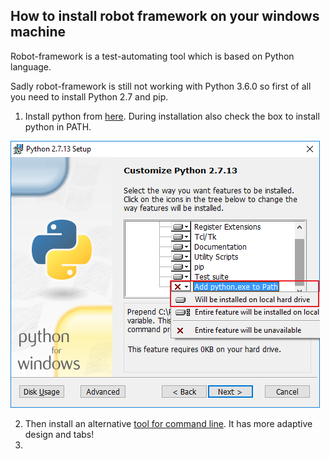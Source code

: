 ## How to install robot framework on your windows machine

Robot-framework is a test-automating tool which is based on Python language.

Sadly robot-framework is still not working with Python 3.6.0 so first of all you need to install Python 2.7 and pip.

1. Install python from [here](https://www.python.org/downloads/). During installation also check the box to install python in PATH.

![](/images/Python_install.png)

2. Then install an alternative [tool for command line](https://conemu.github.io/). It has more adaptive design and tabs!
3.
